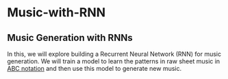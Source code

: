 # Music-with-RNN

## Music Generation with RNNs

In this, we will explore building a Recurrent Neural Network (RNN) for music generation. We will train a model to learn the patterns in raw sheet music in [ABC notation](https://en.wikipedia.org/wiki/ABC_notation) and then use this model to generate new music. 
